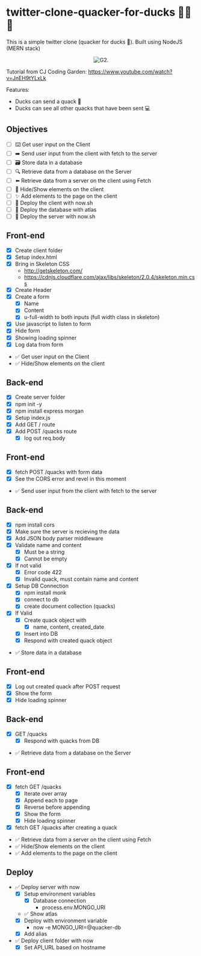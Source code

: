 # twitter-clone-quacker-for-ducks 🦆🦆🦆

This is a simple twitter clone (quacker for ducks 🦆). Built using NodeJS (MERN stack)

<p align='center'>
    <img src='/client/assets/example.gif' alt='G2.'/>
</p>

Tutorial from CJ Coding Garden: https://www.youtube.com/watch?v=JnEH9tYLxLk

Features:

-   Ducks can send a quack 🦆
-   Ducks can see all other quacks that have been sent 💻

## Objectives

-   [ ] ⌨️ Get user input on the Client
-   [ ] ➡️ Send user input from the client with fetch to the server
-   [ ] 🗃 Store data in a database
-   [ ] 🔍 Retrieve data from a database on the Server
-   [ ] ⬅️ Retrieve data from a server on the client using Fetch
-   [ ] 🙈 Hide/Show elements on the client
-   [ ] ✨ Add elements to the page on the client
-   [ ] 🚀 Deploy the client with now.sh
-   [ ] 🚀 Deploy the database with atlas
-   [ ] 🚀 Deploy the server with now.sh

## Front-end

-   [x] Create client folder
-   [x] Setup index.html
-   [x] Bring in Skeleton CSS
    -   http://getskeleton.com/
    -   https://cdnjs.cloudflare.com/ajax/libs/skeleton/2.0.4/skeleton.min.css
-   [x] Create Header
-   [x] Create a form
    -   [x] Name
    -   [x] Content
    -   [x] u-full-width to both inputs (full width class in skeleton)
-   [x] Use javascript to listen to form
-   [x] Hide form
-   [x] Showing loading spinner
-   [x] Log data from form

*   ✅ Get user input on the Client
*   ✅ Hide/Show elements on the client

## Back-end

-   [x] Create server folder
-   [x] npm init -y
-   [x] npm install express morgan
-   [x] Setup index.js
-   [x] Add GET / route
-   [x] Add POST /quacks route
    -   [x] log out req.body

## Front-end

-   [x] fetch POST /quacks with form data
-   [x] See the CORS error and revel in this moment
-   ✅ Send user input from the client with fetch to the server

## Back-end

-   [x] npm install cors
-   [x] Make sure the server is recieving the data
-   [x] Add JSON body parser middleware
-   [x] Validate name and content
    -   [x] Must be a string
    -   [x] Cannot be empty
-   [x] If not valid
    -   [x] Error code 422
    -   [x] Invalid quack, must contain name and content
-   [x] Setup DB Connection
    -   [x] npm install monk
    -   [x] connect to db
    -   [x] create document collection (quacks)
-   [x] If Valid
    -   [x] Create quack object with
        -   [x] name, content, created_date
    -   [x] Insert into DB
    -   [x] Respond with created quack object
-   ✅ Store data in a database

## Front-end

-   [x] Log out created quack after POST request
-   [x] Show the form
-   [x] Hide loading spinner

## Back-end

-   [x] GET /quacks
    -   [x] Respond with quacks from DB
-   ✅ Retrieve data from a database on the Server

## Front-end

-   [x] fetch GET /quacks
    -   [x] Iterate over array
    -   [x] Append each to page
    -   [x] Reverse before appending
    -   [x] Show the form
    -   [x] Hide loading spinner
-   [x] fetch GET /quacks after creating a quack
-   ✅ Retrieve data from a server on the client using Fetch
-   ✅ Hide/Show elements on the client
-   ✅ Add elements to the page on the client

## Deploy

-   ✅ Deploy server with now
    -   [x] Setup environment variables
        -   [x] Database connection
            -   process.env.MONGO_URI
    -   ✅ Show atlas
    -   [x] Deploy with environment variable
        -   now -e MONGO_URI=@quacker-db
    -   [x] Add alias
-   ✅ Deploy client folder with now
    -   [x] Set API_URL based on hostname
